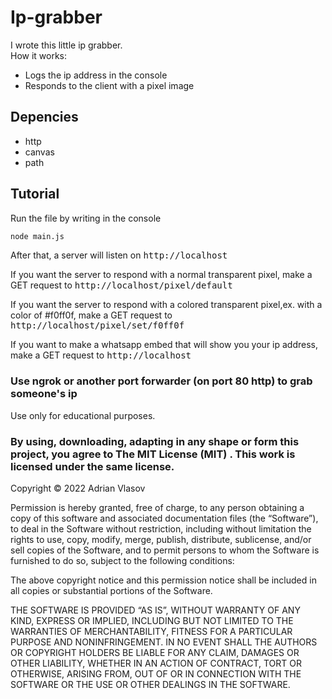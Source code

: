 # Ip-grabber

I wrote this little ip grabber. <br>
How it works:

<ul>
<li>Logs the ip address in the console</li>
<li>Responds to the client with a pixel image</li>
</ul>

## Depencies

<ul>
<li>http</li>
<li>canvas</li>
<li>path</li>
</ul>


## Tutorial

Run the file by writing in the console
```sh
node main.js
```




After that, a server will listen on <span style="font-family: Monospace">http://localhost</span>

If you want the server to respond with a normal transparent pixel, make a GET request to <span style="font-family: Monospace">http://localhost/pixel/default</span>

If you want the server to respond with a colored transparent pixel,ex. with a color of #f0ff0f,  make a GET request to <span style="font-family: Monospace">http://localhost/pixel/set/f0ff0f</span>

If you want to make a whatsapp embed that will show you your ip address, make a GET request to <span style="font-family: Monospace">http://localhost</span>


### Use ngrok or another port forwarder (on port 80 http) to grab someone's ip

Use only for educational purposes.


### By using, downloading, adapting in any shape or form this project, you agree to The MIT License (MIT) . This work is licensed under the same license.
Copyright © 2022 Adrian Vlasov

Permission is hereby granted, free of charge, to any person obtaining a copy of this software and associated documentation files (the “Software”), to deal in the Software without restriction, including without limitation the rights to use, copy, modify, merge, publish, distribute, sublicense, and/or sell copies of the Software, and to permit persons to whom the Software is furnished to do so, subject to the following conditions:

The above copyright notice and this permission notice shall be included in all copies or substantial portions of the Software.

THE SOFTWARE IS PROVIDED “AS IS”, WITHOUT WARRANTY OF ANY KIND, EXPRESS OR IMPLIED, INCLUDING BUT NOT LIMITED TO THE WARRANTIES OF MERCHANTABILITY, FITNESS FOR A PARTICULAR PURPOSE AND NONINFRINGEMENT. IN NO EVENT SHALL THE AUTHORS OR COPYRIGHT HOLDERS BE LIABLE FOR ANY CLAIM, DAMAGES OR OTHER LIABILITY, WHETHER IN AN ACTION OF CONTRACT, TORT OR OTHERWISE, ARISING FROM, OUT OF OR IN CONNECTION WITH THE SOFTWARE OR THE USE OR OTHER DEALINGS IN THE SOFTWARE.
